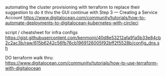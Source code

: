 automating the cluster provisioning with terraform to replace their suggestion to do it thru the GUI
  continue with Step 3 — Creating a Service Account
  https://www.digitalocean.com/community/tutorials/how-to-automate-deployments-to-digitalocean-kubernetes-with-circleci


script / cheatsheet for infra configs
  https://gist.githubusercontent.com/kenmoini/40d8e53212afa91a5b33e84cb2c2ac3b/raw/615b6242c56fb76cb1969126005f92bff2f5528b/config_dns.sh


DO terraform walk thru:
  https://www.digitalocean.com/community/tutorials/how-to-use-terraform-with-digitalocean

